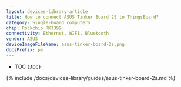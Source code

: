 ```yaml
---
layout: devices-library-article
title: How to connect ASUS Tinker Board 2S to ThingsBoard?
category: Single-board computers
chip: Rockchip RK3399
connectivity: Ethernet, WIFI, Bluetooth
vendor: ASUS
deviceImageFileName: asus-tinker-board-2s.png
docsPrefix: pe
---
```



* TOC
{:toc}

{% include /docs/devices-library/guides/asus-tinker-board-2s.md %}